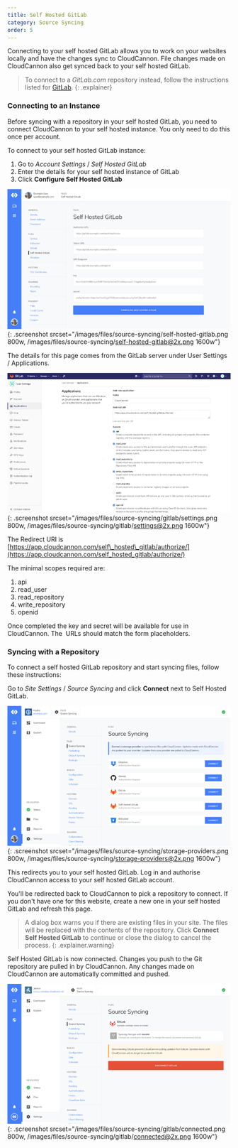 ```yaml
---
title: Self Hosted GitLab
category: Source Syncing
order: 5
---
```


Connecting to your self hosted GitLab allows you to work on your websites locally and have the changes sync to CloudCannon. File changes made on CloudCannon also get synced back to your self hosted GitLab.

> To connect to a *GitLab.com* repository instead, follow the instructions listed for [GitLab](/files/source-syncing/gitlab/).
{: .explainer}

### Connecting to an Instance

Before syncing with a repository in your self hosted GitLab, you need to connect CloudCannon to your self hosted instance. You only need to do this once per account.

To connect to your self hosted GitLab instance:

1. Go to *Account Settings* / *Self Hosted GitLab*
2. Enter the details for your self hosted instance of GitLab
3. Click **Configure Self Hosted GitLab**

![Self hosted GitLab entry interface](/images/files/source-syncing/self-hosted-gitlab.png){: .screenshot srcset="/images/files/source-syncing/self-hosted-gitlab.png 800w, /images/files/source-syncing/self-hosted-gitlab@2x.png 1600w"}

The details for this page comes from the GitLab server under User Settings / Applications.

![Settings page from GitLab](/images/files/source-syncing/gitlab/settings.png){: .screenshot srcset="/images/files/source-syncing/gitlab/settings.png 800w, /images/files/source-syncing/gitlab/settings@2x.png 1600w"}

The Redirect URI is [https://app.cloudcannon.com/self\_hosted\_gitlab/authorize/](https://app.cloudcannon.com/self_hosted_gitlab/authorize/)

The minimal scopes required are:

1. api
2. read\_user
3. read\_repository
4. write\_repository
5. openid

Once completed the key and secret will be available for use in CloudCannon. The&nbsp; URLs should match the form placeholders.

### Syncing with a Repository

To connect a self hosted GitLab repository and start syncing files, follow these instructions:

Go to *Site Settings* / *Source Syncing* and click **Connect** next to Self Hosted GitLab.

![Storage Providers interface](/images/files/source-syncing/storage-providers.png){: .screenshot srcset="/images/files/source-syncing/storage-providers.png 800w, /images/files/source-syncing/storage-providers@2x.png 1600w"}

This redirects you to your self hosted GitLab. Log in and authorise CloudCannon access to your self hosted GitLab account.

You'll be redirected back to CloudCannon to pick a repository to connect. If you don't have one for this website, create a new one in your self hosted GitLab and refresh this page.

> A dialog box warns you if there are existing files in your site. The files will be replaced with the contents of the repository. Click **Connect Self Hosted GitLab** to continue or close the dialog to cancel the process.
{: .explainer.warning}

Self Hosted GitLab is now connected. Changes you push to the Git repository are pulled in by CloudCannon. Any changes made on CloudCannon are automatically committed and pushed.

![Storage Providers interface with GitLab connected](/images/files/source-syncing/gitlab/connected.png){: .screenshot srcset="/images/files/source-syncing/gitlab/connected.png 800w, /images/files/source-syncing/gitlab/connected@2x.png 1600w"}